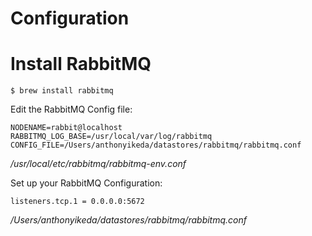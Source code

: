 # Configuration

# Install RabbitMQ

```
$ brew install rabbitmq
```

Edit the RabbitMQ Config file:


```
NODENAME=rabbit@localhost
RABBITMQ_LOG_BASE=/usr/local/var/log/rabbitmq
CONFIG_FILE=/Users/anthonyikeda/datastores/rabbitmq/rabbitmq.conf
```
*/usr/local/etc/rabbitmq/rabbitmq-env.conf*


Set up your RabbitMQ Configuration:

```
listeners.tcp.1 = 0.0.0.0:5672
```
*/Users/anthonyikeda/datastores/rabbitmq/rabbitmq.conf*

